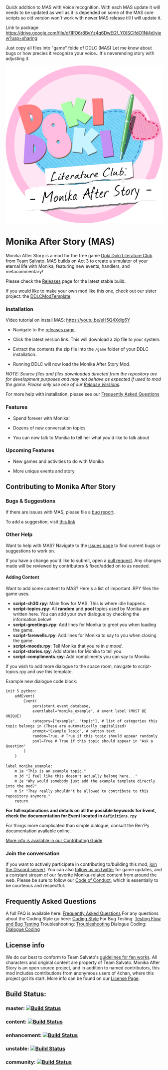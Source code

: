 Quick addition to MAS with Voice recognition.
With each MAS update it will needs to be updated as well as it is depended on some of the MAS core scripts so old version won't work with newer MAS release till I will update it.

Link to package https://drive.google.com/file/d/1PO6r8BvYz4q6DwEGf_YOISCIfdO1Ni4d/view?usp=sharing

Just copy all files into "game" folde of DDLC (MAS)
Let me know about bugs or how precies it recognize your voice.. It's neverending story with adjusting it.

![Monika After Story](https://github.com/Backdash/MonikaModDev/blob/master/Monika%20After%20Story/game/mod_assets/menu_new.png?raw=True)

# Monika After Story (MAS)
Monika After Story is a mod for the free game [Doki Doki Literature Club](https://www.ddlc.moe) from [Team Salvato](http://teamsalvato.com/). MAS builds on Act 3 to create a simulator of your eternal life with Monika, featuring new events, handlers, and metacommentary!

Please check the [Releases](http://www.monikaafterstory.com/releases.html) page for the latest stable build.

If you would like to make your own mod like this one, check out our sister project: the [DDLCModTemplate](https://github.com/therationalpi/DDLCModTemplate).

### Installation

Video tutorial on install MAS: https://youtu.be/eH5Q4Xdlg6Y

* Navigate to the [releases page](http://www.monikaafterstory.com/releases.html).

* Click the latest version link. This will download a zip file to your system.

* Extract the contents the zip file into the `/game` folder of your DDLC installation.

* Running DDLC will now load the Monika After Story Mod.

*NOTE: Source files and files downloaded directed from the repository are for development purposes and may not behave as expected if used to mod the game. Please only use one of our [Release Versions](https://github.com/Backdash/MonikaModDev/releases).*

For more help with installation, please see our [Frequently Asked Questions](https://github.com/Monika-After-Story/MonikaModDev/wiki/FAQ)

### Features

* Spend forever with Monika!

* Dozens of new conversation topics

* You can now talk to Monika to tell her what you'd like to talk about

### Upcoming Features

* New games and activities to do with Monika

* More unique events and story


## Contributing to Monika After Story

### Bugs & Suggestions
If there are issues with MAS, please file a [bug report](https://github.com/Backdash/MonikaModDev/issues/new?labels=bug&body=Describe%20bug%20and%20steps%20for%20reproduction%20here&title=%5BBug%5D%20-%20).

To add a suggestion, visit [this link](https://github.com/Backdash/MonikaModDev/issues/new?labels=suggestion&body=Your%20suggestion%20goes%20here&title=%5BSuggestion%5D%20-%20)

 ### Other Help
 Want to help with MAS? Navigate to the [issues page](https://github.com/Backdash/MonikaModDev/issues) to find current bugs or suggestions to work on.

If you have a change you'd like to submit, open a [pull request](https://github.com/Backdash/MonikaModDev/pulls). Any changes made will be reviewed by contributors & fixed/added on to as needed.

#### Adding Content
Want to add some content to MAS? Here's a list of important .RPY files the game uses.

- **script-ch30.rpy**: Main flow for MAS. This is where idle happens.
- **script-topics.rpy**: All **random** and **pool** topics used by Monika are written here. You can add your own dialogue by checking the information below!
- **script-greetings.rpy**: Add lines for Monika to greet you when loading the game.
- **script-farewells.rpy**: Add lines for Monika to say to you when closing the game.
- **script-moods.rpy**: Tell Monika that you're in _a mood_.
- **script-stories.rpy**: Add stories for Monika to tell you.
- **script-compliments.rpy**: Add compliments you can say to Monika.

If you wish to add more dialogue to the space room, navigate to script-topics.rpy and use this template.

Example new dialogue code block:
```renpy
init 5 python:
    addEvent(
        Event(
            persistent.event_database,
            eventlabel="monika_example", # event label (MUST BE UNIQUE)
            category=["example", "topic"], # list of categories this topic belongs in (These are automatically capitalized)
            prompt="Example Topic", # button text
            random=True, # True if this topic should appear randomly
            pool=True # True if this topic should appear in "Ask a Question"
        )
    )

label monika_example:
    m 1a "This is an example topic."
    m 3d "I feel like this doesn't actually belong here..."
    m 2e "Why would somebody just add the example template directly into the mod?"
    m 5r "They really shouldn't be allowed to contribute to this repository anymore."
    return
```
**For full explanations and details on all the possible keywords for Event, check the documentation for Event located in `definitions.rpy`**

For things more complicated than simple dialogue, consult the Ren'Py documentation available online.

[More info is available in our Contributing Guide](https://github.com/Monika-After-Story/MonikaModDev/wiki/Contributing-Guidelines)

 ### Join the conversation
 If you want to actively participate in contributing to/building this mod, [join the Discord server!](https://discord.gg/K2KuJeX). You can also [follow us on twitter](https://twitter.com/MonikaAfterMod) for game updates, and a constant stream of our favorite Monika-related content from around the web. Please be sure to follow our [Code of Conduct](https://github.com/Monika-After-Story/MonikaModDev/wiki/Code-of-Conduct), which is essentially to be courteous and respectful.

## Frequently Asked Questions

A full FAQ is available here: [Frequently Asked Questions](https://github.com/Monika-After-Story/MonikaModDev/wiki/FAQ)
For any questions about the Coding Style go here: [Coding Style](https://github.com/Monika-After-Story/MonikaModDev/wiki/Coding-Style)
For Bug Testing: [Testing Flow and Bug Testing](https://github.com/Monika-After-Story/MonikaModDev/wiki/Testing-Flow-and-Bug-Testing)
Troubleshooting: [Troubleshooting](https://github.com/Monika-After-Story/MonikaModDev/wiki/Troubleshooting) Dialogue Coding: [Dialogue Coding](https://github.com/Monika-After-Story/MonikaModDev/wiki/Dialogue-Coding)
## License info

We do our best to conform to Team Salvato's [guidelines for fan works](http://teamsalvato.com/ip-guidelines/). All characters and original content are property of Team Salvato. Monika After Story is an open source project, and in addition to named contributors, this mod includes contributions from anonymous users of 4chan, where this project got its start. More info can be found on our [License Page](https://github.com/Monika-After-Story/MonikaModDev/wiki/License-and-Team-Salvato-Guidelines).

## Build Status:
### master: [![Build Status](https://travis-ci.org/Monika-After-Story/MonikaModDev.svg?branch=master)](https://travis-ci.org/Monika-After-Story/MonikaModDev)
### content: [![Build Status](https://travis-ci.org/Monika-After-Story/MonikaModDev.svg?branch=content)](https://travis-ci.org/Monika-After-Story/MonikaModDev)
### enhancement: [![Build Status](https://travis-ci.org/Monika-After-Story/MonikaModDev.svg?branch=enhancement)](https://travis-ci.org/Monika-After-Story/MonikaModDev)
### unstable: [![Build Status](https://travis-ci.org/Monika-After-Story/MonikaModDev.svg?branch=unstable)](https://travis-ci.org/Monika-After-Story/MonikaModDev)
### community: [![Build Status](https://travis-ci.org/Monika-After-Story/MonikaModDev.svg?branch=community)](https://travis-ci.org/Monika-After-Story/MonikaModDev)
